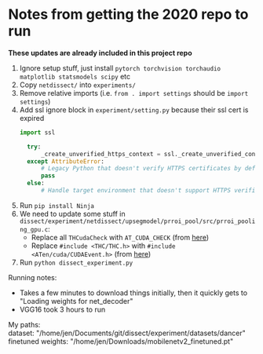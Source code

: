# Notes from getting the 2020 repo to run
**These updates are already included in this project repo**
1. Ignore setup stuff, just install `pytorch torchvision torchaudio matplotlib statsmodels scipy` etc
1. Copy `netdissect/` into `experiments/`
1. Remove relative imports (i.e. `from . import settings` should be `import settings`)
1. Add ssl ignore block in `experiment/setting.py` because their ssl cert is expired
    ```python
    import ssl

      try:
          _create_unverified_https_context = ssl._create_unverified_context
      except AttributeError:
          # Legacy Python that doesn't verify HTTPS certificates by default
          pass
      else:
          # Handle target environment that doesn't support HTTPS verification
    ```
1. Run `pip install Ninja`
1. We need to update some stuff in `dissect/experiment/netdissect/upsegmodel/prroi_pool/src/prroi_pooling_gpu.c`:
    * Replace all `THCudaCheck` with `AT_CUDA_CHECK` (from [here](https://github.com/CoinCheung/pytorch-loss/pull/37))
    * Replace `#include <THC/THC.h>` with `#include <ATen/cuda/CUDAEvent.h>` (from [here](https://stackoverflow.com/a/72990619))
1. Run `python dissect_experiment.py`

Running notes:
* Takes a few minutes to download things initially, then it quickly gets to "Loading weights for net_decoder"
* VGG16 took 3 hours to run

My paths:  
dataset: "/home/jen/Documents/git/dissect/experiment/datasets/dancer"  
finetuned weights: "/home/jen/Downloads/mobilenetv2_finetuned.pt"